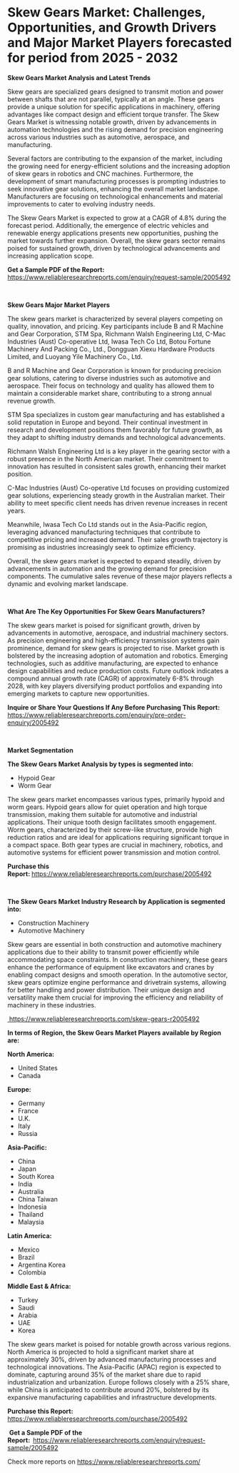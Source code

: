 <p><h1>Skew Gears Market: Challenges, Opportunities, and Growth Drivers and Major Market Players forecasted for period from 2025 - 2032</h1></p><p><strong>Skew Gears Market Analysis and Latest Trends</strong></p>
<p><p>Skew gears are specialized gears designed to transmit motion and power between shafts that are not parallel, typically at an angle. These gears provide a unique solution for specific applications in machinery, offering advantages like compact design and efficient torque transfer. The Skew Gears Market is witnessing notable growth, driven by advancements in automation technologies and the rising demand for precision engineering across various industries such as automotive, aerospace, and manufacturing.</p><p>Several factors are contributing to the expansion of the market, including the growing need for energy-efficient solutions and the increasing adoption of skew gears in robotics and CNC machines. Furthermore, the development of smart manufacturing processes is prompting industries to seek innovative gear solutions, enhancing the overall market landscape. Manufacturers are focusing on technological enhancements and material improvements to cater to evolving industry needs.</p><p>The Skew Gears Market is expected to grow at a CAGR of 4.8% during the forecast period. Additionally, the emergence of electric vehicles and renewable energy applications presents new opportunities, pushing the market towards further expansion. Overall, the skew gears sector remains poised for sustained growth, driven by technological advancements and increasing application scope.</p></p>
<p><strong>Get a Sample PDF of the Report:&nbsp;</strong> <a href="https://www.reliableresearchreports.com/enquiry/request-sample/2005492?utm_campaign=2743&utm_medium=2&utm_source=Github&utm_content=ia&utm_term=11042025&utm_id=skew-gears">https://www.reliableresearchreports.com/enquiry/request-sample/2005492</a></p>
<p>&nbsp;</p>
<p><strong>Skew Gears Major Market Players</strong></p>
<p><p>The skew gears market is characterized by several players competing on quality, innovation, and pricing. Key participants include B and R Machine and Gear Corporation, STM Spa, Richmann Walsh Engineering Ltd, C-Mac Industries (Aust) Co-operative Ltd, Iwasa Tech Co Ltd, Botou Fortune Machinery And Packing Co., Ltd., Dongguan Xiexu Hardware Products Limited, and Luoyang Yile Machinery Co., Ltd.</p><p>B and R Machine and Gear Corporation is known for producing precision gear solutions, catering to diverse industries such as automotive and aerospace. Their focus on technology and quality has allowed them to maintain a considerable market share, contributing to a strong annual revenue growth. </p><p>STM Spa specializes in custom gear manufacturing and has established a solid reputation in Europe and beyond. Their continual investment in research and development positions them favorably for future growth, as they adapt to shifting industry demands and technological advancements.</p><p>Richmann Walsh Engineering Ltd is a key player in the gearing sector with a robust presence in the North American market. Their commitment to innovation has resulted in consistent sales growth, enhancing their market position.</p><p>C-Mac Industries (Aust) Co-operative Ltd focuses on providing customized gear solutions, experiencing steady growth in the Australian market. Their ability to meet specific client needs has driven revenue increases in recent years.</p><p>Meanwhile, Iwasa Tech Co Ltd stands out in the Asia-Pacific region, leveraging advanced manufacturing techniques that contribute to competitive pricing and increased demand. Their sales growth trajectory is promising as industries increasingly seek to optimize efficiency.</p><p>Overall, the skew gears market is expected to expand steadily, driven by advancements in automation and the growing demand for precision components. The cumulative sales revenue of these major players reflects a dynamic and evolving market landscape.</p></p>
<p>&nbsp;</p>
<p><strong>What Are The Key Opportunities For Skew Gears Manufacturers?</strong></p>
<p><p>The skew gears market is poised for significant growth, driven by advancements in automotive, aerospace, and industrial machinery sectors. As precision engineering and high-efficiency transmission systems gain prominence, demand for skew gears is projected to rise. Market growth is bolstered by the increasing adoption of automation and robotics. Emerging technologies, such as additive manufacturing, are expected to enhance design capabilities and reduce production costs. Future outlook indicates a compound annual growth rate (CAGR) of approximately 6-8% through 2028, with key players diversifying product portfolios and expanding into emerging markets to capture new opportunities.</p></p>
<p><strong>Inquire or Share Your Questions If Any Before Purchasing This Report:</strong> <a href="https://www.reliableresearchreports.com/enquiry/pre-order-enquiry/2005492?utm_campaign=2743&utm_medium=2&utm_source=Github&utm_content=ia&utm_term=11042025&utm_id=skew-gears">https://www.reliableresearchreports.com/enquiry/pre-order-enquiry/2005492</a></p>
<p>&nbsp;</p>
<p><strong>Market Segmentation</strong></p>
<p><strong>The Skew Gears Market Analysis by types is segmented into:</strong></p>
<p><ul><li>Hypoid Gear</li><li>Worm Gear</li></ul></p>
<p><p>The skew gears market encompasses various types, primarily hypoid and worm gears. Hypoid gears allow for quiet operation and high torque transmission, making them suitable for automotive and industrial applications. Their unique tooth design facilitates smooth engagement. Worm gears, characterized by their screw-like structure, provide high reduction ratios and are ideal for applications requiring significant torque in a compact space. Both gear types are crucial in machinery, robotics, and automotive systems for efficient power transmission and motion control.</p></p>
<p><strong>Purchase this Report:&nbsp;</strong><a href="https://www.reliableresearchreports.com/purchase/2005492?utm_campaign=2743&utm_medium=2&utm_source=Github&utm_content=ia&utm_term=11042025&utm_id=skew-gears">https://www.reliableresearchreports.com/purchase/2005492</a></p>
<p>&nbsp;</p>
<p><strong>The Skew Gears Market Industry Research by Application is segmented into:</strong></p>
<p><ul><li>Construction Machinery</li><li>Automotive Machinery</li></ul></p>
<p><p>Skew gears are essential in both construction and automotive machinery applications due to their ability to transmit power efficiently while accommodating space constraints. In construction machinery, these gears enhance the performance of equipment like excavators and cranes by enabling compact designs and smooth operation. In the automotive sector, skew gears optimize engine performance and drivetrain systems, allowing for better handling and power distribution. Their unique design and versatility make them crucial for improving the efficiency and reliability of machinery in these industries.</p></p>
<p><a href="https://www.reliableresearchreports.com/skew-gears-r2005492?utm_campaign=2743&utm_medium=2&utm_source=Github&utm_content=ia&utm_term=11042025&utm_id=skew-gears">&nbsp;https://www.reliableresearchreports.com/skew-gears-r2005492</a></p>
<p><strong>In terms of Region, the Skew Gears Market Players available by Region are:</strong></p>
<p>
    <p> <strong> North America: </strong>
        <ul>
            <li>United States</li>
            <li>Canada</li>
        </ul>
        </p> 
    <p> <strong> Europe: </strong>
        <ul>
            <li>Germany</li>
            <li>France</li>
            <li>U.K.</li>
            <li>Italy</li>
            <li>Russia</li>
        </ul>
        </p> 
    <p> <strong> Asia-Pacific: </strong>
        <ul>
            <li>China</li>
            <li>Japan</li>
            <li>South Korea</li>
            <li>India</li>
            <li>Australia</li>
            <li>China Taiwan</li>
            <li>Indonesia</li>
            <li>Thailand</li>
            <li>Malaysia</li>
        </ul>
        </p> 
    <p> <strong> Latin America: </strong>
        <ul>
            <li>Mexico</li>
            <li>Brazil</li>
            <li>Argentina Korea</li>
            <li>Colombia</li>
        </ul>
        </p> 
    <p> <strong> Middle East & Africa: </strong>
        <ul>
            <li>Turkey</li>
            <li>Saudi</li>
            <li>Arabia</li>
            <li>UAE</li>
            <li>Korea</li>
        </ul>
    </p>
    </p>
<p><p>The skew gears market is poised for notable growth across various regions. North America is projected to hold a significant market share at approximately 30%, driven by advanced manufacturing processes and technological innovations. The Asia-Pacific (APAC) region is expected to dominate, capturing around 35% of the market share due to rapid industrialization and urbanization. Europe follows closely with a 25% share, while China is anticipated to contribute around 20%, bolstered by its expansive manufacturing capabilities and infrastructure developments.</p></p>
<p><strong>Purchase this Report: </strong><a href="https://www.reliableresearchreports.com/purchase/2005492?utm_campaign=2743&utm_medium=2&utm_source=Github&utm_content=ia&utm_term=11042025&utm_id=skew-gears">https://www.reliableresearchreports.com/purchase/2005492</a></p>
<p>&nbsp;<strong>Get a Sample PDF of the Report:&nbsp;&nbsp;</strong><a href="https://www.reliableresearchreports.com/enquiry/request-sample/2005492?utm_campaign=2743&utm_medium=2&utm_source=Github&utm_content=ia&utm_term=11042025&utm_id=skew-gears">https://www.reliableresearchreports.com/enquiry/request-sample/2005492</a></p>
<p><strong></strong></p>
<p>Check more reports on <a href="https://www.reliableresearchreports.com/?utm_campaign=2743&utm_medium=2&utm_source=Github&utm_content=ia&utm_term=11042025&utm_id=skew-gears">https://www.reliableresearchreports.com/</a></p>